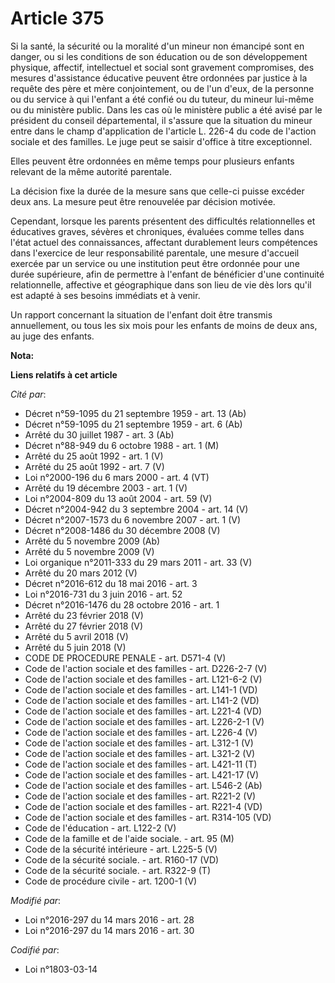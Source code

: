 # Article 375

Si la santé, la sécurité ou la moralité d'un mineur non émancipé sont en danger, ou si les conditions de son éducation ou de
son développement physique, affectif, intellectuel et social sont gravement compromises, des mesures d'assistance éducative
peuvent être ordonnées par justice à la requête des père et mère conjointement, ou de l'un d'eux, de la personne ou du
service à qui l'enfant a été confié ou du tuteur, du mineur lui-même ou du ministère public. Dans les cas où le ministère
public a été avisé par le président du conseil départemental, il s'assure que la situation du mineur entre dans le champ
d'application de l'article L. 226-4 du code de l'action sociale et des familles. Le juge peut se saisir d'office à titre
exceptionnel. 

Elles peuvent être ordonnées en même temps pour plusieurs enfants relevant de la même autorité parentale. 

La décision fixe la durée de la mesure sans que celle-ci puisse excéder deux ans. La mesure peut être renouvelée par décision
motivée. 

Cependant, lorsque les parents présentent des difficultés relationnelles et éducatives graves, sévères et chroniques,
évaluées comme telles dans l'état actuel des connaissances, affectant durablement leurs compétences dans l'exercice de leur
responsabilité parentale, une mesure d'accueil exercée par un service ou une institution peut être ordonnée pour une durée
supérieure, afin de permettre à l'enfant de bénéficier d'une continuité relationnelle, affective et géographique dans son
lieu de vie dès lors qu'il est adapté à ses besoins immédiats et à venir. 

Un rapport concernant la situation de l'enfant doit être transmis annuellement, ou tous les six mois pour les enfants de
moins de deux ans, au juge des enfants.

**Nota:**



**Liens relatifs à cet article**

_Cité par_:

  - Décret n°59-1095 du 21 septembre 1959 - art. 13 (Ab)
  - Décret n°59-1095 du 21 septembre 1959 - art. 6 (Ab)
  - Arrêté du 30 juillet 1987 - art. 3 (Ab)
  - Décret n°88-949 du 6 octobre 1988 - art. 1 (M)
  - Arrêté du 25 août 1992 - art. 1 (V)
  - Arrêté du 25 août 1992 - art. 7 (V)
  - Loi n°2000-196 du 6 mars 2000 - art. 4 (VT)
  - Arrêté du 19 décembre 2003 - art. 1 (V)
  - Loi n°2004-809 du 13 août 2004 - art. 59 (V)
  - Décret n°2004-942 du 3 septembre 2004 - art. 14 (V)
  - Décret n°2007-1573 du 6 novembre 2007 - art. 1 (V)
  - Décret n°2008-1486 du 30 décembre 2008 (V)
  - Arrêté du 5 novembre 2009 (Ab)
  - Arrêté du 5 novembre 2009 (V)
  - Loi organique n°2011-333 du 29 mars 2011 - art. 33 (V)
  - Arrêté du 20 mars 2012 (V)
  - Décret n°2016-612 du 18 mai 2016 - art. 3
  - Loi n°2016-731 du 3 juin 2016 - art. 52
  - Décret n°2016-1476 du 28 octobre 2016 - art. 1
  - Arrêté du 23 février 2018 (V)
  - Arrêté du 27 février 2018 (V)
  - Arrêté du 5 avril 2018 (V)
  - Arrêté du 5 juin 2018 (V)
  - CODE DE PROCEDURE PENALE - art. D571-4 (V)
  - Code de l'action sociale et des familles - art. D226-2-7 (V)
  - Code de l'action sociale et des familles - art. L121-6-2 (V)
  - Code de l'action sociale et des familles - art. L141-1 (VD)
  - Code de l'action sociale et des familles - art. L141-2 (VD)
  - Code de l'action sociale et des familles - art. L221-4 (VD)
  - Code de l'action sociale et des familles - art. L226-2-1 (V)
  - Code de l'action sociale et des familles - art. L226-4 (V)
  - Code de l'action sociale et des familles - art. L312-1 (V)
  - Code de l'action sociale et des familles - art. L321-2 (V)
  - Code de l'action sociale et des familles - art. L421-11 (T)
  - Code de l'action sociale et des familles - art. L421-17 (V)
  - Code de l'action sociale et des familles - art. L546-2 (Ab)
  - Code de l'action sociale et des familles - art. R221-2 (V)
  - Code de l'action sociale et des familles - art. R221-4 (VD)
  - Code de l'action sociale et des familles - art. R314-105 (VD)
  - Code de l'éducation - art. L122-2 (V)
  - Code de la famille et de l'aide sociale. - art. 95 (M)
  - Code de la sécurité intérieure - art. L225-5 (V)
  - Code de la sécurité sociale. - art. R160-17 (VD)
  - Code de la sécurité sociale. - art. R322-9 (T)
  - Code de procédure civile - art. 1200-1 (V)

_Modifié par_:

  - Loi n°2016-297 du 14 mars 2016 - art. 28
  - Loi n°2016-297 du 14 mars 2016 - art. 30

_Codifié par_:

  - Loi n°1803-03-14

